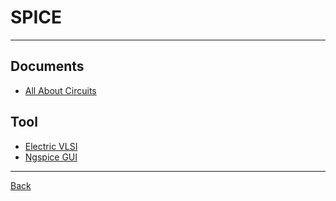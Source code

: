 # SPICE

---

## Documents

- [All About Circuits](https://www.allaboutcircuits.com/textbook/reference/chpt-7/introduction-to-spice/)

## Tool

- [Electric VLSI](http://engredu.com/docs/electric-vlsi-installation/)
- [Ngspice GUI](https://ngspice.sourceforge.io/download.html)

---

[Back](./../readme.md)
